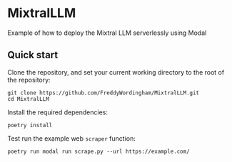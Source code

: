 # MixtralLLM

Example of how to deploy the Mixtral LLM serverlessly using Modal

## Quick start

Clone the repository, and set your current working directory to the root of the repository:

```shell
git clone https://github.com/FreddyWordingham/MixtralLLM.git
cd MixtralLLM
```

Install the required dependencies:

```shell
poetry install
```

Test run the example web `scraper` function:

```shell
poetry run modal run scrape.py --url https://example.com/
```
